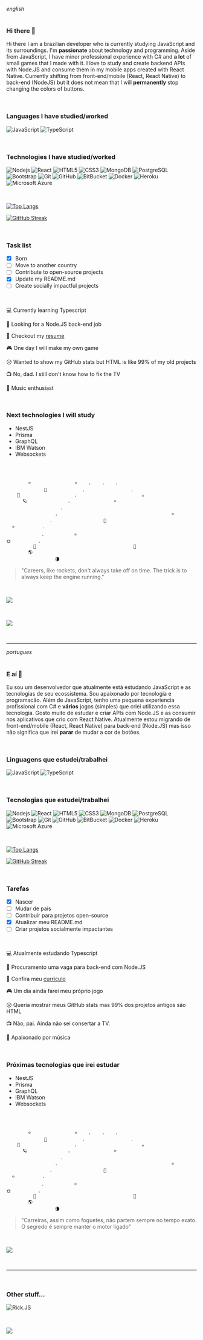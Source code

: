 _english_
<br>
<br>

### Hi there 👋

<!-- I'm a developer who is currently studying and working with **JavaScript**. I also have some experience with C# due to my last jobs.
At my free time I like to create apps (using **React Native**) & games (using **C#**).
Here you will see some of my personal projects. Most of them aren't 100% done because as I do them at my free time I always tend to skip to a different challenge. -->

Hi there
I am a brazilian developer who is currently studying JavaScript and its surroundings. I'm **passionate** about technology and programming.
Aside from JavaScript, I have minor professional experience with C# and **a lot** of small games that I made with it.
I love to study and create backend APIs with Node.JS and consume them in my mobile apps created with React Native.
Currently shifting from front-end/mobile (React, React Native) to back-end (NodeJS) but it does not mean that I will **permanently** stop changing the colors of buttons.

<br>

### Languages I have studied/worked

![JavaScript](https://img.shields.io/badge/-JavaScript-black?style=flat-square&logo=javascript)
![TypeScript](https://img.shields.io/badge/-TypeScript-007ACC?style=flat-square&logo=typescript)

<br>

### Technologies I have studied/worked

![Nodejs](https://img.shields.io/badge/-Nodejs-black?style=flat-square&logo=Node.js)
![React](https://img.shields.io/badge/-React-black?style=flat-square&logo=react)
![HTML5](https://img.shields.io/badge/-HTML5-E34F26?style=flat-square&logo=html5&logoColor=white)
![CSS3](https://img.shields.io/badge/-CSS3-1572B6?style=flat-square&logo=css3)
![MongoDB](https://img.shields.io/badge/-MongoDB-black?style=flat-square&logo=mongodb)
![PostgreSQL](https://img.shields.io/badge/-PostgreSQL-336791?style=flat-square&logo=postgresql)
![Bootstrap](https://img.shields.io/badge/-Bootstrap-563D7C?style=flat-square&logo=bootstrap)
![Git](https://img.shields.io/badge/-Git-black?style=flat-square&logo=git)
![GitHub](https://img.shields.io/badge/-GitHub-181717?style=flat-square&logo=github)
![BitBucket](https://img.shields.io/badge/-BitBucket-darkblue?style=flat-square&logo=bitbucket)
![Docker](https://img.shields.io/badge/-Docker-black?style=flat-square&logo=docker)
![Heroku](https://img.shields.io/badge/-Heroku-430098?style=flat-square&logo=heroku)
![Microsoft Azure](https://img.shields.io/badge/Microsoft%20Azure-232F7E?style=flat-square&logo=microsoft-azure)

<br>

[![Top Langs](https://github-readme-stats.vercel.app/api/top-langs/?username=anuraghazra&layout=compact&theme=dracula)](https://github.com/anuraghazra/github-readme-stats)

[![GitHub Streak](https://github-readme-streak-stats.herokuapp.com/?user=lliuti&theme=dracula)](https://git.io/streak-stats)

  <br>

### Task list

- [x] Born
- [ ] Move to another country
- [ ] Contribute to open-source projects
- [x] Update my README.md
- [ ] Create socially impactful projects

<br>

💻 Currently learning Typescript

👀 Looking for a Node.JS back-end job

📝 Checkout my [resume](https://drive.google.com/file/d/1D1T6MP2owDT-BwJa5EbgpzxSMFPPYKxi/view?usp=sharing)

🎮 One day I will make my own game

😥 Wanted to show my GitHub stats but HTML is like 99% of my old projects

📺 No, dad. I still don't know how to fix the TV

🎹 Music enthusiast

<br>

### Next technologies I will study

- NestJS
- Prisma
- GraphQL
- IBM Watson
- Websockets

<!-- [![Top Langs](https://github-readme-stats.vercel.app/api/top-langs/?username=lliuti&layout=compact&theme=dracula)](https://github.com/lliuti/github-readme-stats)

![lliuti's GitHub stats](https://github-readme-stats.vercel.app/api?username=lliuti&show_icons=true&theme=dracula&hide=contribs) -->

<br>

```

        ⭐                ⭐    .    .    .
              🌟             .                 .
    🌠                    .                        ☕
      🪐               .                ⭐
                    .
                  .                                          ⭐
                .                   🌟
  ⭐          .
             .           ⭐
🌞          .
          🚀                                    🌌
        🌎
                  🌘

```

> "Careers, like rockets, don't always take off on time. The trick is to always keep the engine running."

<br>

![](https://media1.giphy.com/media/tTc43DeTm2kkJTrI2G/giphy.gif?cid=790b7611331251b552f45ad4f4e6a01398884487a0204a4a&rid=giphy.gif&ct=g)

<br>

![](https://visitor-badge.laobi.icu/badge?page_id=lliuti.lliuti)

<br>

---

_portugues_
<br>
<br>

### E aí 👋

<!-- Eu sou um desenvolvedor que atualmente está estudando e trabalhando com **JavaScript**. Também tenho experiência com C# devido a meus últimos empregos.
No meu tempo livre gosto de criar aplicativos (utilizando **React Native**) & jogos (utilizando **C#**).
Aqui você vai encontrar alguns dos meus projetos pessoais. A maioria deles não está 100% terminado porque como os faço no meu tempo livre, costumo partir para um novo desafio. -->

Eu sou um desenvolvedor que atualmente está estudando JavaScript e as tecnologias de seu ecossistema. Sou apaixonado por tecnologia e programacão. Além de JavaScript, tenho uma pequena experiencia profissional com C# e **vários** jogos (simples) que criei utilizando essa tecnologia. Gosto muito de estudar e criar APIs com Node.JS e as consumir nos aplicativos que crio com React Native.
Atualmente estou migrando de front-end/mobile (React, React Native) para back-end (Node.JS) mas isso não significa que irei **parar** de mudar a cor de botões.

<br>

### Linguagens que estudei/trabalhei

![JavaScript](https://img.shields.io/badge/-JavaScript-black?style=flat-square&logo=javascript)
![TypeScript](https://img.shields.io/badge/-TypeScript-007ACC?style=flat-square&logo=typescript)

<br>

### Tecnologias que estudei/trabalhei

![Nodejs](https://img.shields.io/badge/-Nodejs-black?style=flat-square&logo=Node.js)
![React](https://img.shields.io/badge/-React-black?style=flat-square&logo=react)
![HTML5](https://img.shields.io/badge/-HTML5-E34F26?style=flat-square&logo=html5&logoColor=white)
![CSS3](https://img.shields.io/badge/-CSS3-1572B6?style=flat-square&logo=css3)
![MongoDB](https://img.shields.io/badge/-MongoDB-black?style=flat-square&logo=mongodb)
![PostgreSQL](https://img.shields.io/badge/-PostgreSQL-336791?style=flat-square&logo=postgresql)
![Bootstrap](https://img.shields.io/badge/-Bootstrap-563D7C?style=flat-square&logo=bootstrap)
![Git](https://img.shields.io/badge/-Git-black?style=flat-square&logo=git)
![GitHub](https://img.shields.io/badge/-GitHub-181717?style=flat-square&logo=github)
![BitBucket](https://img.shields.io/badge/-BitBucket-darkblue?style=flat-square&logo=bitbucket)
![Docker](https://img.shields.io/badge/-Docker-black?style=flat-square&logo=docker)
![Heroku](https://img.shields.io/badge/-Heroku-430098?style=flat-square&logo=heroku)
![Microsoft Azure](https://img.shields.io/badge/Microsoft%20Azure-232F7E?style=flat-square&logo=microsoft-azure)

  <br>

[![Top Langs](https://github-readme-stats.vercel.app/api/top-langs/?username=anuraghazra&layout=compact&theme=dracula)](https://github.com/anuraghazra/github-readme-stats)

[![GitHub Streak](https://github-readme-streak-stats.herokuapp.com/?user=lliuti&theme=dracula)](https://git.io/streak-stats)

  <br>

### Tarefas

- [x] Nascer
- [ ] Mudar de país
- [ ] Contribuir para projetos open-source
- [x] Atualizar meu README.md
- [ ] Criar projetos socialmente impactantes

<br>

💻 Atualmente estudando Typescript

👀 Procuramento uma vaga para back-end com Node.JS

📝 Confira meu [currículo](https://drive.google.com/file/d/1D1T6MP2owDT-BwJa5EbgpzxSMFPPYKxi/view?usp=sharing)

🎮 Um dia ainda farei meu próprio jogo

😥 Queria mostrar meus GitHub stats mas 99% dos projetos antigos são HTML

📺 Não, pai. Ainda não sei consertar a TV.

🎹 Apaixonado por música

<br>

### Próximas tecnologias que irei estudar

- NestJS
- Prisma
- GraphQL
- IBM Watson
- Websockets

<br>

```

        ⭐                ⭐    .    .    .
              🌟             .                 .
    🌠                    .                        ☕
      🪐               .                ⭐
                    .
                  .                                          ⭐
                .                   🌟
  ⭐          .
             .           ⭐
🌞          .
          🚀                                    🌌
        🌎
                  🌘

```

> "Carreiras, assim como foguetes, não partem sempre no tempo exato. O segredo é sempre manter o motor ligado"

<br>

![](https://media0.giphy.com/media/efTCy9loCBqne/giphy.gif?cid=ecf05e478bq5wrigij4piwawci1cvq04c7p2l5spkg6xg3ql&rid=giphy.gif&ct=g)

<!-- [![Top Langs](https://github-readme-stats.vercel.app/api/top-langs/?username=lliuti&layout=compact&theme=dracula)](https://github.com/lliuti/github-readme-stats)

![lliuti's GitHub stats](https://github-readme-stats.vercel.app/api?username=lliuti&show_icons=true&theme=dracula&hide=contribs) -->

<!--
**lliuti/lliuti** is a ✨ _special_ ✨ repository because its `README.md` (this file) appears on your GitHub profile.
Here are some ideas to get you started:
- 🔭 I’m currently working on ...
- 🌱 I’m currently learning ...
- 👯 I’m looking to collaborate on ...
- 🤔 I’m looking for help with ...
- 💬 Ask me about ...
- 📫 How to reach me: ...
- 😄 Pronouns: ...
- ⚡ Fun fact: ...
-->

<br>

---

<br>

### Other stuff...

![Rick.JS](https://i.pinimg.com/564x/60/c1/4a/60c14a43fb4745795b3b358868517e79.jpg)

<br>

![](https://visitor-badge.laobi.icu/badge?page_id=lliuti.lliuti)
